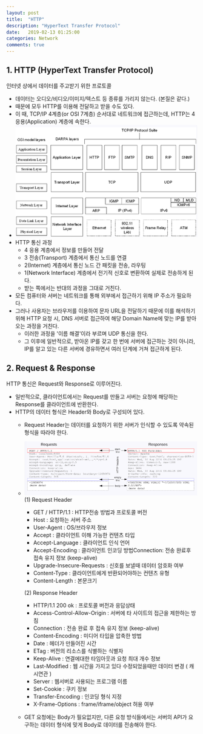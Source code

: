 ```yaml
---
layout: post
title:  "HTTP"
description: "HyperText Transfer Protocol"
date:   2019-02-13 01:25:00
categories: Network
comments: true
---
```

## 1. HTTP (HyperText Transfer Protocol)
인터넷 상에서 데이터를 주고받기 위한 프로토콜
- 데이터는 오디오/비디오/이미지/텍스트 등 종류를 가리지 않는다. (본질은 같다.)
- 때문에 모두 HTTP를 이용해 전달하고 받을 수도 있다.
- 이 때, TCP/IP 4계층(or OSI 7계층) 순서대로 네트워크에 접근하는데, HTTP는 4 응용(Application) 계층에 속한다.
- ![Layers](../../assets/Network/15.PNG)
- HTTP 통신 과정
  - 4 응용 계층에서 정보를 만들어 전달
  - 3 전송(Transport) 계층에서 통신 노드를 연결
  - 2(Internet) 계층에서 통신 노드 간 패킷을 전송, 라우팅
  - 1(Network Interface) 계층에서 전기적 신호로 변환하여 실제로 전송하게 된다.
  - 받는 쪽에서는 반대의 과정을 그대로 거친다.
- 모든 컴퓨터와 서버는 네트워크를 통해 외부에서 접근하기 위해 IP 주소가 필요하다.
- 그러나 사용자는 브라우저를 이용하여 문자 URL을 전달하기 때문에 이를 해석하기 위해 HTTP 요청 시, DNS 서버로 접근하여 해당 Domain Name에 맞는 IP를 받아오는 과정을 거친다.
  - 이러한 과정을 '이름 해결'이라 부르며 UDP 통신을 한다.
  - 그 이후에 일반적으로, 받아온 IP를 갖고 한 번에 서버에 접근하는 것이 아니라, IP를 알고 있는 다른 서버에 경유하면서 여러 단계에 거쳐 접근하게 된다.

## 2. Request & Response
HTTP 통신은 Request와 Response로 이루어진다.
- 일반적으로, 클라이언트에서는 Request를 만들고 서버는 요청에 해당하는 Response를 클라이언트에 반환한다.
- HTTP의 데이터 형식은 Header와 Body로 구성되어 있다.
  - Request Header는 데이터를 요청하기 위한 서버가 인식할 수 있도록 약속된 형식을 따라야 한다.
  - ![Request & Response](../../assets/Network/16.PNG)
    (1) Request Header
    - GET / HTTP/1.1 : HTTP전송 방법과 프로토콜 버전
    - Host : 요청하는 서버 주소
    - User-Agent : OS/브라우저 정보
    - Accept : 클라이언트 이해 가능한 컨텐츠 타입
    - Accept-Language : 클라이언트 인식 언어
    - Accept-Encoding : 클라이언트 인코딩 방법Connection: 전송 완료후 접속 유지 정보 (keep-alive)
    - Upgrade-Insecure-Requests : 신호를 보낼때 데이터 암호화 여부
    - Content-Type : 클라이언트에게 반환되어야하는 컨텐츠 유형
    - Content-Length : 본문크기

    (2) Response Header
    - HTTP/1.1 200 ok : 프로토콜 버전과 응답상태
    - Access-Control-Allow-Origin : 서버에 타 사이트의 접근을 제한하는 방침
    - Connection : 전송 완료 후 접속 유지 정보 (keep-alive)
    - Content-Encoding : 미디어 타입을 압축한 방법
    - Date : 헤더가 만들어진 시간
    - ETag : 버전의 리소스를 식별하는 식별자
    - Keep-Alive : 연결에대한 타임아웃과 요청 최대 개수 정보
    - Last-Modified : 웹 시간을 가지고 있다 수정되었을때만 데이터 변경 ( 캐시연관 )
    - Server : 웹서버로 사용되는 프로그램 이름
    - Set-Cookie : 쿠키 정보
    - Transfer-Encoding : 인코딩 형식 지정
    - X-Frame-Options : frame/iframe/object 허용 여부
  - GET 요청에는 Body가 필요없지만, 다른 요청 방식들에서는 서버의 API가 요구하는 데이터 형식에 맞게 Body로 데이터를 전송해야 한다.
